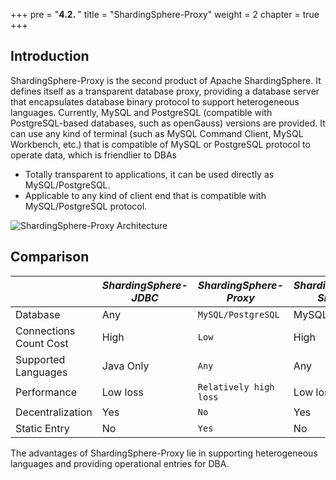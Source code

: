 +++
pre = "<b>4.2. </b>"
title = "ShardingSphere-Proxy"
weight = 2
chapter = true
+++

## Introduction

ShardingSphere-Proxy is the second product of Apache ShardingSphere. 
It defines itself as a transparent database proxy, providing a database server that encapsulates database binary protocol to support heterogeneous languages.
Currently, MySQL and PostgreSQL (compatible with PostgreSQL-based databases, such as openGauss) versions are provided. It can use any kind of terminal (such as MySQL Command Client, MySQL Workbench, etc.) that is compatible of MySQL or PostgreSQL protocol to operate data, which is friendlier to DBAs

* Totally transparent to applications, it can be used directly as MySQL/PostgreSQL.
* Applicable to any kind of client end that is compatible with MySQL/PostgreSQL protocol.

![ShardingSphere-Proxy Architecture](https://shardingsphere.apache.org/document/current/img/shardingsphere-proxy_v2.png)

## Comparison

|                          | *ShardingSphere-JDBC* | *ShardingSphere-Proxy*       | *ShardingSphere-Sidecar* |
| ------------------------ | --------------------- | ---------------------------- | ------------------------ |
| Database                 | Any                   | `MySQL/PostgreSQL`           | MySQL                    |
| Connections Count Cost   | High                  | `Low`                        | High                     |
| Supported Languages      | Java Only             | `Any`                        | Any                      |
| Performance              | Low loss              | `Relatively high loss`       | Low loss                 |
| Decentralization         | Yes                   | `No`                         | Yes                      |
| Static Entry             | No                    | `Yes`                        | No                       |

The advantages of ShardingSphere-Proxy lie in supporting heterogeneous languages and providing operational entries for DBA.
